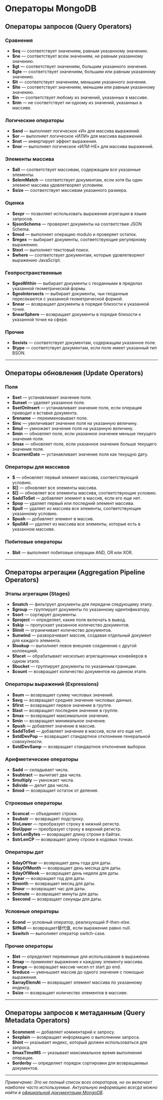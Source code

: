 # Операторы MongoDB

## Операторы запросов (Query Operators)

### Сравнения
- **$eq** — соответствует значениям, равным указанному значению.
- **$ne** — соответствует всем значениям, не равным указанному значению.
- **$gt** — соответствует значениям, большим указанного значения.
- **$gte** — соответствует значениям, большим или равным указанному значению.
- **$lt** — соответствует значениям, меньшим указанного значения.
- **$lte** — соответствует значениям, меньшим или равным указанному значению.
- **$in** — соответствует любому из значений, указанных в массиве.
- **$nin** — не соответствует ни одному из значений, указанных в массиве.

### Логические операторы
- **$and** — выполняет логическое «И» для массива выражений.
- **$or** — выполняет логическое «ИЛИ» для массива выражений.
- **$not** — инвертирует эффект выражения.
- **$nor** — выполняет логическое «ИЛИ-НЕ» для массива выражений.

### Элементы массива
- **$all** — соответствует массивам, содержащим все указанные элементы.
- **$elemMatch** — соответствует документам, если хотя бы один элемент массива удовлетворяет условиям.
- **$size** — соответствует массивам указанного размера.

### Оценка
- **$expr** — позволяет использовать выражения агрегации в языке запросов.
- **$jsonSchema** — проверяет документы на соответствие JSON Schema.
- **$mod** — выполняет операцию modulo и проверяет остаток.
- **$regex** — выбирает документы, соответствующие регулярному выражению.
- **$text** — выполняет текстовый поиск.
- **$where** — соответствует документам, которые удовлетворяют выражению JavaScript.

### Геопространственные
- **$geoWithin** — выбирает документы с геоданными в пределах указанной геометрической формы.
- **$geoIntersects** — выбирает документы, чьи геоданные пересекаются с указанной геометрической формой.
- **$near** — возвращает документы в порядке близости к указанной точке.
- **$nearSphere** — возвращает документы в порядке близости к указанной точке на сфере.

### Прочие
- **$exists** — соответствует документам, содержащим указанное поле.
- **$type** — соответствует документам, если поле имеет указанный тип BSON.

---

## Операторы обновления (Update Operators)

### Поля
- **$set** — устанавливает значение поля.
- **$unset** — удаляет указанное поле.
- **$setOnInsert** — устанавливает значение поля, если операция приводит к вставке документа.
- **$rename** — переименовывает поле.
- **$inc** — увеличивает значение поля на указанную величину.
- **$mul** — умножает значение поля на указанную величину.
- **$min** — обновляет поле, если указанное значение меньше текущего значения поля.
- **$max** — обновляет поле, если указанное значение больше текущего значения поля.
- **$currentDate** — устанавливает значение поля как текущую дату.

### Операторы для массивов
- **$** — обновляет первый элемент массива, соответствующий условию.
- **$[]** — обновляет все элементы массива.
- **$[<identifier>]** — обновляет все элементы массива, соответствующие условию.
- **$addToSet** — добавляет элемент в массив, если его еще нет.
- **$pop** — удаляет первый или последний элемент массива.
- **$pull** — удаляет из массива все элементы, соответствующие указанному условию.
- **$push** — добавляет элемент в массив.
- **$pullAll** — удаляет из массива все элементы, которые есть в указанном массиве.

### Побитовые операторы
- **$bit** — выполняет побитовые операции AND, OR или XOR.

---

## Операторы агрегации (Aggregation Pipeline Operators)

### Этапы агрегации (Stages)
- **$match** — фильтрует документы для передачи следующему этапу.
- **$group** — группирует документы по указанному идентификатору.
- **$sort** — сортирует документы.
- **$project** — определяет, какие поля включать в вывод.
- **$skip** — пропускает указанное количество документов.
- **$limit** — ограничивает количество документов.
- **$unwind** — разворачивает массив, создавая отдельный документ для каждого элемента.
- **$lookup** — выполняет левое внешнее соединение с другой коллекцией.
- **$facet** — обрабатывает несколько агрегационных конвейеров в одном этапе.
- **$bucket** — группирует документы по указанным границам.
- **$count** — возвращает количество документов на данном этапе.

### Операторы выражений (Expressions)
- **$sum** — возвращает сумму числовых значений.
- **$avg** — возвращает среднее значение числовых данных.
- **$first** — возвращает первое значение в группе.
- **$last** — возвращает последнее значение в группе.
- **$max** — возвращает максимальное значение.
- **$min** — возвращает минимальное значение.
- **$push** — добавляет значение в массив.
- **$addToSet** — добавляет значение в массив, если его еще нет.
- **$stdDevPop** — возвращает стандартное отклонение генеральной совокупности.
- **$stdDevSamp** — возвращает стандартное отклонение выборки.

### Арифметические операторы
- **$add** — складывает числа.
- **$subtract** — вычитает два числа.
- **$multiply** — умножает числа.
- **$divide** — делит два числа.
- **$mod** — возвращает остаток от деления.

### Строковые операторы
- **$concat** — объединяет строки.
- **$substr** — возвращает подстроку.
- **$toLower** — преобразует строку в нижний регистр.
- **$toUpper** — преобразует строку в верхний регистр.
- **$strLenBytes** — возвращает длину строки в байтах.
- **$strLenCP** — возвращает длину строки в кодовых точках.

### Операторы дат
- **$dayOfYear** — возвращает день года для даты.
- **$dayOfMonth** — возвращает день месяца для даты.
- **$dayOfWeek** — возвращает день недели для даты.
- **$year** — возвращает год для даты.
- **$month** — возвращает месяц для даты.
- **$hour** — возвращает час для даты.
- **$minute** — возвращает минуты для даты.
- **$second** — возвращает секунды для даты.

### Условные операторы
- **$cond** — условный оператор, реализующий if-then-else.
- **$ifNull** — возвращает替代值, если выражение равно null.
- **$switch** — выполняет оператор switch-case.

### Прочие операторы
- **$let** — определяет переменные для использования в выражении.
- **$map** — применяет выражение к каждому элементу массива.
- **$range** — возвращает массив чисел от start до end.
- **$reduce** — уменьшает массив до одного значения с помощью выражения.
- **$arrayElemAt** — возвращает элемент массива по указанному индексу.
- **$size** — возвращает количество элементов в массиве.

---

## Операторы запросов к метаданным (Query Metadata Operators)
- **$comment** — добавляет комментарий к запросу.
- **$explain** — возвращает информацию о выполнении запроса.
- **$hint** — указывает индекс, который должен использоваться для запроса.
- **$maxTimeMS** — указывает максимальное время выполнения операции.
- **$orderby** — определяет порядок сортировки для возвращаемых документов.

---

*Примечание: Это не полный список всех операторов, но он включает наиболее часто используемые. Актуальную информацию всегда можно найти в [официальной документации MongoDB](https://docs.mongodb.com/manual/reference/operator/).*